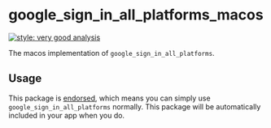# google_sign_in_all_platforms_macos

[![style: very good analysis][very_good_analysis_badge]][very_good_analysis_link]

The macos implementation of `google_sign_in_all_platforms`.

## Usage

This package is [endorsed][endorsed_link], which means you can simply use `google_sign_in_all_platforms`
normally. This package will be automatically included in your app when you do.

[endorsed_link]: https://flutter.dev/docs/development/packages-and-plugins/developing-packages#endorsed-federated-plugin
[very_good_analysis_badge]: https://img.shields.io/badge/style-very_good_analysis-B22C89.svg
[very_good_analysis_link]: https://pub.dev/packages/very_good_analysis
